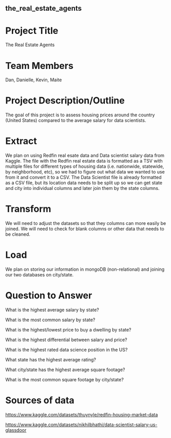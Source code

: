 ## the_real_estate_agents
# Project Title 
The Real Estate Agents

# Team Members
Dan, Danielle, Kevin, Maite

# Project Description/Outline
The goal of this project is to assess housing prices around the country (United States) compared to the average salary for data scientists. 

# Extract
We plan on using Redfin real esate data and Data scientist salary data from Kaggle. The file with the Redfin real estate data is formatted as a TSV with multiple files for different types of housing data (i.e. nationwide, statewide, by neighborhood, etc), so we had to figure out what data we wanted to use from it and convert it to a CSV. The Data Scientist file is already formatted as a CSV file, but its location data needs to be split up so we can get state and city into individual columns and later join them by the state columns.

# Transform
We will need to adjust the datasets so that they columns can more easily be joined. We will need to check for blank columns or other data that needs to be cleaned.

# Load
We plan on storing our information in mongoDB (non-relational) and joining our two databases on city/state.

# Question to Answer
What is the highest average salary by state?

What is the most common salary by state?

What is the highest/lowest price to buy a dwelling by state?

What is the highest differential between salary and price?

What is the highest rated data science position in the US?

What state has the highest average rating?

What city/state has the highest average square footage?

What is the most common square footage by city/state?

# Sources of data

https://www.kaggle.com/datasets/thuynyle/redfin-housing-market-data

https://www.kaggle.com/datasets/nikhilbhathi/data-scientist-salary-us-glassdoor
